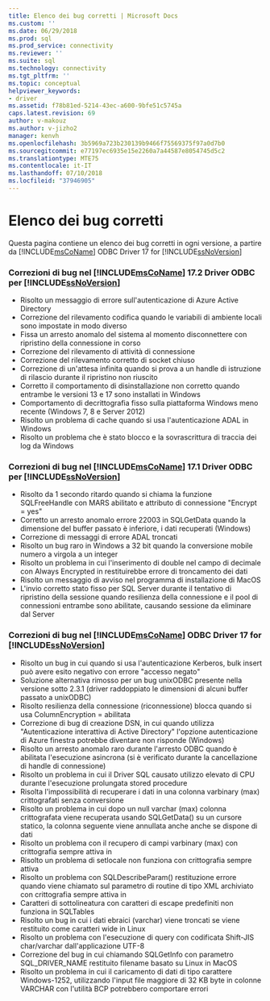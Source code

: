 ```yaml
---
title: Elenco dei bug corretti | Microsoft Docs
ms.custom: ''
ms.date: 06/29/2018
ms.prod: sql
ms.prod_service: connectivity
ms.reviewer: ''
ms.suite: sql
ms.technology: connectivity
ms.tgt_pltfrm: ''
ms.topic: conceptual
helpviewer_keywords:
- driver
ms.assetid: f78b81ed-5214-43ec-a600-9bfe51c5745a
caps.latest.revision: 69
author: v-makouz
ms.author: v-jizho2
manager: kenvh
ms.openlocfilehash: 3b5969a723b230139b9466f75569375f97a0d7b0
ms.sourcegitcommit: e77197ec6935e15e2260a7a44587e8054745d5c2
ms.translationtype: MTE75
ms.contentlocale: it-IT
ms.lasthandoff: 07/10/2018
ms.locfileid: "37946905"
---
```

# <a name="list-of-bugs-fixed"></a>Elenco dei bug corretti

Questa pagina contiene un elenco dei bug corretti in ogni versione, a partire da [!INCLUDE[msCoName](../../includes/msconame_md.md)] ODBC Driver 17 for [!INCLUDE[ssNoVersion](../../includes/ssnoversion_md.md)]

### <a name="bug-fixes-in-the-includemsconameincludesmsconamemdmd-odbc-driver-172-for-includessnoversionincludesssnoversionmdmd"></a>Correzioni di bug nel [!INCLUDE[msCoName](../../includes/msconame_md.md)] 17.2 Driver ODBC per [!INCLUDE[ssNoVersion](../../includes/ssnoversion_md.md)]

- Risolto un messaggio di errore sull'autenticazione di Azure Active Directory
- Correzione del rilevamento codifica quando le variabili di ambiente locali sono impostate in modo diverso
- Fissa un arresto anomalo del sistema al momento disconnettere con ripristino della connessione in corso
- Correzione del rilevamento di attività di connessione
- Correzione del rilevamento corretto di socket chiuso
- Correzione di un'attesa infinita quando si prova a un handle di istruzione di rilascio durante il ripristino non riuscito
- Corretto il comportamento di disinstallazione non corretto quando entrambe le versioni 13 e 17 sono installati in Windows
- Comportamento di decrittografia fisso sulla piattaforma Windows meno recente (Windows 7, 8 e Server 2012)
- Risolto un problema di cache quando si usa l'autenticazione ADAL in Windows
- Risolto un problema che è stato blocco e la sovrascrittura di traccia dei log da Windows

### <a name="bug-fixes-in-the-includemsconameincludesmsconamemdmd-odbc-driver-171-for-includessnoversionincludesssnoversionmdmd"></a>Correzioni di bug nel [!INCLUDE[msCoName](../../includes/msconame_md.md)] 17.1 Driver ODBC per [!INCLUDE[ssNoVersion](../../includes/ssnoversion_md.md)]

- Risolto da 1 secondo ritardo quando si chiama la funzione SQLFreeHandle con MARS abilitato e attributo di connessione "Encrypt = yes"
- Corretto un arresto anomalo errore 22003 in SQLGetData quando la dimensione del buffer passato è inferiore, i dati recuperati (Windows)
- Correzione di messaggi di errore ADAL troncati
- Risolto un bug raro in Windows a 32 bit quando la conversione mobile numero a virgola a un integer
- Risolto un problema in cui l'inserimento di double nel campo di decimale con Always Encrypted in restituirebbe errore di troncamento dei dati
- Risolto un messaggio di avviso nel programma di installazione di MacOS
- L'invio corretto stato fisso per SQL Server durante il tentativo di ripristino della sessione quando resilienza della connessione e il pool di connessioni entrambe sono abilitate, causando sessione da eliminare dal Server

### <a name="bug-fixes-in-the-includemsconameincludesmsconamemdmd-odbc-driver-17-for-includessnoversionincludesssnoversionmdmd"></a>Correzioni di bug nel [!INCLUDE[msCoName](../../includes/msconame_md.md)] ODBC Driver 17 for [!INCLUDE[ssNoVersion](../../includes/ssnoversion_md.md)]

- Risolto un bug in cui quando si usa l'autenticazione Kerberos, bulk insert può avere esito negativo con errore "accesso negato"
- Soluzione alternativa rimosso per un bug unixODBC presente nella versione sotto 2.3.1 (driver raddoppiato le dimensioni di alcuni buffer passato a unixODBC)
- Risolto resilienza della connessione (riconnessione) blocca quando si usa ColumnEncryption = abilitata
- Correzione di bug di creazione DSN, in cui quando utilizza "Autenticazione interattiva di Active Directory" l'opzione autenticazione di Azure finestra potrebbe diventare non risponde (Windows)
- Risolto un arresto anomalo raro durante l'arresto ODBC quando è abilitata l'esecuzione asincrona (si è verificato durante la cancellazione di handle di connessione)
- Risolto un problema in cui il Driver SQL causato utilizzo elevato di CPU durante l'esecuzione prolungata stored procedure
- Risolta l'impossibilità di recuperare i dati in una colonna varbinary (max) crittografati senza conversione
- Risolto un problema in cui dopo un null varchar (max) colonna crittografata viene recuperata usando SQLGetData() su un cursore statico, la colonna seguente viene annullata anche anche se dispone di dati
- Risolto un problema con il recupero di campi varbinary (max) con crittografia sempre attiva in
- Risolto un problema di setlocale non funziona con crittografia sempre attiva
- Risolto un problema con SQLDescribeParam() restituzione errore quando viene chiamato sul parametro di routine di tipo XML archiviato con crittografia sempre attiva in
- Caratteri di sottolineatura con caratteri di escape predefiniti non funziona in SQLTables
- Risolto un bug in cui i dati ebraici (varchar) viene troncati se viene restituito come caratteri wide in Linux
- Risolto un problema con l'esecuzione di query con codificata Shift-JIS char/varchar dall'applicazione UTF-8
- Correzione del bug in cui chiamando SQLGetInfo con parametro SQL_DRIVER_NAME restituito filename basato su Linux in MacOS
- Risolto un problema in cui il caricamento di dati di tipo carattere Windows-1252, utilizzando l'input file maggiore di 32 KB byte in colonne VARCHAR con l'utilità BCP potrebbero comportare errori
